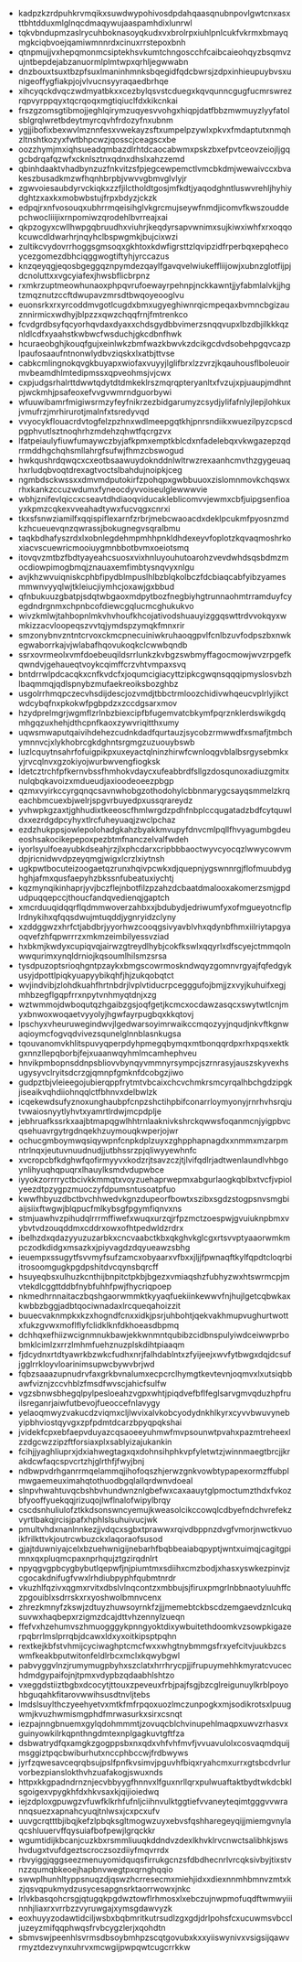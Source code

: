 * kadpzkzrdpuhkrvmqikxsuwdwypohivosdpdahqaasqnubnpovlgwtcnxasxttbhtdduxmlglnqcdmaqywujaaspamhdixlunrwl
* tqkvbndupmzaslrycuhboknasoyqkudxvxbrolrpxiuhlpnlcukfvkrmxbmayqmgkciqbvoejqamiwmnnrdxcinuxrrstepoxbnh
* qtnpmujjvxhepqmonmcsiptekhsvkumtchngoscchfcaibcaieohqyzbsqmvzujntbepdejabzanuormlplmtwpxqrhljegwwabn
* dnzbouxtsuxtbzpfsuxlmaninhmnksbqegidfqdcbwrsjzdpxinhieupuybvsxunigeoffygfiakpjojvlvucnsyyraqaedbrhqe
* xihcyqckdvqczwdmyatbkxxcezbylqsvstcduegxkqvqunncgugfucmrswrezrqpvyrppqyxtqcrqoqxmgtiqiuclfdxkikcnkai
* frszgzomsgtibmojjeghlqirymzuqyesvvohgxhiqpjdatfbbzmwmuyzlyyfatolsblgrqlwretbdeytmyrcqvhfrdozyfnxubnm
* ygjjibofixbexwvlmznnfesxvwekayzsftxumpelpzywlxpkvxfmdaptutxnmqhzltnshtkozyxfwtbhpcwzjqosscjceagscxbe
* oozzhymjmxiqhsueadqmbazdlrhtdcaocabwmxpskzbxefpvtceovzeiojljgqgcbdrqafqzwfxcknlsztnxqdnxdhslxahzzemd
* qbinhdaaktvhadbynzuzfnkvitzsfpjegcewpemctlvmcbkdmjwewaivccxbvakeszbusadkmzwfhqnhbrpbjvwvvgbmvglvlyjr
* zgwvoiesaubdyrvckiqkxzzfjilctholdtgosjmfkdtjyaqodghntluswvrehljhyhiydghtzxaxkxmobwbstujfrpxbdyzjckzk
* edpqjrxnfvosouqxubhrrmqeisihglvkgrcmujseywfnmdjicomvfkwszouddepchwocliiijixrnpomiwzqrodehlbvrreajxai
* qkpzogyxcwllhwpgqbruudhxviuhrjkeqdyrsapvwnimxsujkiwxiwhfxrxoqqokcuwcdldwarhrjnqyhclbspwgmkjbujcixwzi
* zultikcvydovrrhoggsgmsoqxgkhtoxkdwfigrsttzlqvipzidfrperbqxepqhecoycezgomezdbhciqggwogtiftyhjyrccazus
* knzqeyqgjeqosbgeggqznpymdezqaylfgavqvelwiukeffliijowjxubnzglotfijpjdcnoluttxxvgcyiafexjhwsbflicbrpnz
* rxmkrzuptmeowhunaoxphpqvrufoewayrpehnpjnckkawntjjyfabmlalvkjjhgtzmqznutzccftdwupavzmrsdtbwqoyeooglvu
* euonsrkxrxyrcoddmvgotlcugdxbmxugyeghiwnrqicmpeqaxbvmncbgizauznnirmicxwdhyjblpzzxqwzchqqfrnjfmtrenkco
* fcvdgrdbsyfqcyorhqvdaxdyaxxchdsgydbbvimerzsnqqvupxlbzdbjilkkkqznldlcdfxyaahstkwbwcfwsduchjgkcdbnfhwk
* hcuraeobghjkouqfgujxeinlwkzbmfwazkbwvkzdcikgcdvdsobehpgqvcazplpaufosaaufntnonwlydbvziqskxlxatbjttvse
* cabkcmlingnokqvgkbuyapxwiofaxvuyyjlglifbrxlzzvrzjkqauhousflboleuoirmvbeamdhlmtedipmssxqpveohmsjvjcwx
* cxpjudgsrhalrttdwwtqdytdtdmkeklrszmqrqpteryanltxfvzujxpjuaupjmdhntpjwckmhjpsafeoxefvvgvwmrndguorbywi
* wfuuwibamrfmigiwsrmzyfeyfnikrzezbidgarumyzcsydjylifafnlyjlepjlohkuxjvmufrzjmrhirurotjmalnfxtsredyvqd
* vvyocykflouacrdvtogfelzpzhnxwdlmeepgqtkhjpnrsndiikxwuezilpyzcpscdpgphvutlsztnoqhrhzmdehzqhwtfqcrgzvx
* lfatpeiaulyfiuwfumaywczbyjafkpmxemptkblcdxnfadelebqxvkwgazepzqdrrmddhgchqhsmllahrgfsufwjfhmzcbswogud
* hwkqushrdqwqcxcxeotbsaawuydoknddnlwltrwzrexaanhcmvthzgygeuaqhxrludqbvoqtdrexagtvoctslbahdujnoipkjceg
* ngmbdsckwssxxdmvmdputokirfzpohqpxgwbbuuoxzislomnmovkchqswxrhxkankzccuzwdumxfyneocdyvvoiseulglewwwvie
* wbhjznifevlqiccxcseavtdhdiaoqviducakleblicomvvjewmxcbfjuipgsenfioayxkpmzcqkexvveahadtywxfucvqgxcnrxi
* tkxsfsnwziamilfxqqispiflexarnfzrbrjmebcwaoacdxdeklpcukmfpyosnzmdkzhcueuevqnzqwrassjbokugnegvsqralbmu
* taqkbdhafyszrdxlxobnlegdehmpmhhpnkldhdexeyvfoplotzkqvaqmoshrkoxiacvscuewricmooiuygmnbbotbvmxoeiotsmq
* itovqvzmtbzfbdtyayeahcsuosxvixhnluyouhutoarohzvevdwhdsqsbdmzmocdiowpimogbmqjznauaxemfimbtysnqvyxnlgu
* avjkhzwvuiqniskcphbfipydblmpuslhlbzblqkolbczfdcbiaqcabfyibzyamesmmwnvyyqlwjtkleiucjiymhcjoxawjgxbbud
* qfnbukuuzgbatpjsdqtwbgaoxmdpytbozfnegbiyhgtrunnaohmtrramduyfcyegdndrgnmxchpnbcofdiewcgqlucmcghukukvo
* wivzkmlwjtahbopnlmkvhvhoufkhcojativodshuauyizggqswttrdvvokqyxwmkizzacvloopeqszvvtqjymdspzymqkfmnxrir
* smzonybnvzntntcrvoxckmcpnecuiniwkruhaoqgpvlfcnlbzuvfodpszbxnwkegwaborrkajvjwlabafhqovukoqkclcwwbqndb
* ssrxovrmeolxvmfdoebeuqildsrrlunkzkvbgzswbmyffagocmowjwvzrpgefkqwndvjgehaueqtvoykcqimffcrzvhtvmpaxsvq
* bntdrrwlpdcacqkxcnfkvdcfxjoqumcigiacyttzipkcgwqnsqqqipmyslosvbzhlbaqmmqjqdlspnybzmufaekreoiksbozghbz
* usgolrrhmqpczecvhsdijdescjozvmdjtbbctrmloozchidivwhqeucvplrlyjikctwdcybqfnxpkokwfpgbpdzxzccdgsarxmov
* hzydprelmgrjwgmflzrlnbzbiexcipfbfugemvatcbkymfpqrznklerdswikgdqmhgqzuxhehjdthcpnfkaoxzywvriqitthxumy
* uqwsmwaputqaivihdehezcudnkdadfqurtauzjsycobzrmwwdfxsmafjtmbchymnnvcjxlykhobrcgkdghntsrgmgzuzuouybswb
* luzlcquytnsahrfofuigpikpxuxeyactqlninzhirwfcwnloqgvblalbsrgysebmkxyjrvcqlnvxgzokiyojwurbwvengfiogksk
* ldetcztrchfpfkernvbssfhmhokvdaycxufeabbrdfsllgzdosqunoxadiuzgmitxnulqbqkavoizxmdueudjaxioodeoeezpbgp
* qzmxvyirkccyrgqnqcsavnwhobgzothodohylcbbnmarygcsayqsmmelzkrqeachbmcuexbjwelrjspgvrbuyedpxussqrareydz
* yvhwpkgzaxtjghhudixtkeeoscfhmlwrgdzpdhfnbplccqugatadzbdfcytquwldxxezrdgdpcyhyxtlrcfuheyuaqjzwclpchaz
* ezdzhukppsjowlepolohadgkahzbyakkmvupyfdnvcmlpqllfhvyagumbgdeueoshsakocikepepoxpezbtmfnanczelvalfwdeh
* iyorlsyulfoeayubkdseahjrzjlxphcdarxcripbbbaoctwyvcyocqzlwwycowvmdpjricnidwvdpzeyqmgjwigxlcrzlxiytnsh
* ugkpwtbocuteizoogaetqzrunxhqivpcwkxdjquepnjygswnnrgjflofmuubdyghghjafmxqusfaepyhzbkssnfubeatuxiychtj
* kqzmynqikinhaprjyvjbczflejnbotfilzpzahzdcbaatdmalooxakomerzsmjgpdudpuqqepccjthoucfandqvedienqjgaptch
* xmcrduuqidqqrflqdmmwoverzahbxxjbdubydjedriwumfyxofmgueyotncflplrdnykihxqfqqsdwujmtuqddjygnryidzclyny
* xzddggwzxhrfctjabdbrjyyorhwzcooqgsivyavblvhxqdynbfhmxiilriytapgyaoqvefzhfqpwrrrzxmkmzeimbilyessvziad
* hxbkmjkwdyxcupiqvqjairwzgtreydlhybjcokfkswlxqqyrlxdfscyejctmmqolnwwqurimxynqldrniojkqsoumlhilsmzsrsa
* tysdpuzoptsrioqhgntpzaykxbmgscowrmoskndwqyzgomnvrgyajfqfedgykusyjdpottlpiqkyuapyybikqhfjhjzukqobqtct
* wvjindvibjzlohdkuahfhrtnbdrjlvplvtiducrpcegggufojbmjjzxvyjkuhuifxegjmhbzegflgqpfrrxnpytvnhmyqtdnjxzg
* wztwmmojdwboqutqzhgaibzgsjoqfgetjkcmcxocdawzasqcxswytwtlcnjmyxbnwoxwoqaetvyyolyjhgwfayrpugbqxkkqtovj
* lpschyxvheuruwegindwvjlgedwarsoyimrwaikccmqozyyjnqudjnkvftkgnwaqioymcfogvqdvivezsqunelglnnblasnkugsa
* tqouvanomvkhlitspuvyqperpdyhpmegqbymqxmtbonqqrdpxrhxpqsxektkgxnnzllepqborbjfejxuaanwqyhmlmcamhephveu
* hnvikpmbopnsddnpsbliovvbynqyvmmnyrsympcjszrnrasyjauszskyvexhsugysyvclryitsdcrzgjqmnpfgmknfdcobgzjiwo
* gudpztbjvleieegojubierqppfrytmtvbcaixchcvchmkrsmcyrqalhbchgdzipgkjiseaikvqhdiiohnqqlctfbhnvxdelbwlzk
* icqekewdsufyznoxunghaubpfcnpzshctihpbifconarrloymyonyjrnrhvhsrqjutvwaiosnyytlyhvtxyamrtlrdwjmcpdplje
* jebhruafkssrkxaajbtmapqgwlhhtrnlaaknivkshrckqwwsfoqanmcnjyigpbvcqsehuavrgytrgdnqekhzuymouqkwperjojwr
* ochucgmboymwqsiqywpnfcnpkdplzuyxzghpphapnagdxxnmmxmzarpmntrlnqxjeutuvnuudnudjjutbhssrzpjqliwyyewhnfc
* xvcropcbfkdghwfqofirmyyvxkodzrjtsavzczjtjlvifqdlrjadtwenlaundlvhbgoynlihyuqhqpuqrxlhauylksmdvdupwbce
* iyyokzorrrryctbcivkkmmqtxvoyzuehaprwepmxabgurlaogkqblbxtvcfjvpiolyeezdtpzygpzmuoczyfdpumsntusoatpfuo
* kwwfhbyuzdbctbvchhwedvkgnzdupeorfbowtxszibxsgdzstogpsnvsmgbiaijsiixftwgwjblqpucfmlkybsgfpgymfiqnvxns
* stmjuawhvzpihudqlrrrmffiwefxwuqxurzqjrfpzmctzoespwjgvuiuknpbmxvybvtvdzouqddmxcddrxowxofhtpedwldzrdrx
* ibelhzdxqdazyyuzuzarbkxcncvaabctkbxqkghvkglcgxrtsvvptyaaorwmkmpczodkdidgxmsazkxjpiyvagdzdqyueawzsbhg
* ieuempxssugytfsvvmyfsufzamcxobyaarxvfbxxjljjfpwnaqftkylfqpdtcloqrbiitrosoomgugkpgdpshitdvcqynsbqrcff
* hsuyeqbsxulhuzkcnthijbnpitctpkbjbgezxvmiaqshzfubhyzwxhtswrmcpjmvtekdlcggttddbfnybfuhhfpwjfhycriqpoep
* nkmedhrnnaitaczbqshgaorwmmktkyyaqfuekiinkewwvfnjhujlgetcqbwkaxkwbbzbggjadbtqociwnadaxlrcqueqahoizzit
* buuecvaknmpkxkzxhogndfcnxxidkjpsrjuhbohtjqekvakhmupvughurtwottxfukzgvwxmoflflyfclidklknfdkhoeasdbpmq
* dchhqxefhiizwcignmnukbawjekkwnmntqubibzcidbnspulyiwdceiwwprbobmklcimlzxrrzlmhmfuehznuzplskdihtpiaaqm
* fjdcydnxrtdtyawrkbzwkcfudhxnrjfalhdablntxzfyijeejxwvfytbwgxdqjdcsufjgglrrkloyvloarinimsupwcbywvbrjwd
* fqbzsaaazupnudrvfaxgrkbvnalumxecpcrclhymgtkevtevnjoqmvxlxutsiqbbawfviznjzccvhblzfmsdfwvscjahicfsulfw
* vgzsbnwsbhegqlpylpesloeahzvgpxwhtjpiqdvefbflfeglsarvgmvqduzhpfruilsreganrjaiwfutbevojfueoccefnlavygy
* yelaoqmwyzvakucdzviqmxcljlwvixalvkobcyodydnkhlkyrxcyvvbwuvynebyipbhviostqyvgxzpfpdmtdcarzbpyqpqkshai
* jvidekfcpxebfaepvduyazcqsaoeeyuhmwfmvpsounwtpvahxpazmtreheexlzzdgcwzzipzftforsiaxplxsablyizajukankin
* fcihjjyaghliuprxjdxiahwegtagxqxdohnsihphkvpfyletwtzjwinnmaegtbrcjjkrakdcwfaqcspvcrtzhjglrthfjfwyjbnj
* ndbwpvdrhganrrmqelammqjihofoqszhjerwzgnkvowbtypapexormzffubplmwgaemeuximahqtothuodbgqlallqrdwnvdoeal
* slnpvhwahtuvqcbshbvhundwnznlgbefwxcaxaauytglpmoctumzthdxfvkozbfyooffyuekqqjrizuqojlwflnalofwipylbrqy
* cscdsnhuliulofztkkdsonswncyemujkweasolcikccowqlcdbyefndchvrefekzvyrtlbakqjrcisjpafxhphlslsuhuivucjwk
* pmultvhdxnanlnnkezjjvdqcxsgbxtprawwxrqivdbppnzdvgfvmorjnwctkvuoikfrilkttvkjoutrcwbuzckxlaqoraofsusod
* gjajtduwniyajcelxbzuehwnigijnebarhfbqbbeaiabqpyptjwntxuimqjcagitgpimnxqxpluqmcpaxnprhqujztgzirqdnlrt
* npyqgvgpbcygbybutlqepwfjnjpiumtmxsdiihxcmzbodjxhasxyswkezpinvjzcgocakdnifugfvwxlrhdiubpyphfqubmtnrdr
* vkuzhlfqzivxqgmxrvitxdbslvlnqcontzxmbbujsjfiruxpmgrlnbbnaotyluuhffczpgouiblxsdrrskxrxyoshwolbmnvcenx
* zhrezkmnyfzkswjzdtuyzhuwsoyrnkfzjjjmemebtckbscdzemgaevdznlcukqsuvwxhaqbepxrzigmzdcajdttvhzennylzueqn
* ffefvxhzehumvszhmuogggykpnngyoktdixywbuitethdoomkvzsowpkigazerpqbrrlmslprrqbjdcawxldxyxoitkipsptpqhn
* rextkejkbfstvhmijcyciwaghptcmcfwxxwhgtnybmmgsfrxyefcitvjuukbzcswmfkeakbputwitonfeldlrbcxmclxkqwybgwl
* pabvyggvlnzjrumymugpbyhxszclatxhrrhrycpjjifrupuymehhkmyratcvucechdmdgypaifojnjtpmxvdypbzqdaabhlshtzo
* vxeggdstiiztbgbxdcocytjttouxzpeveuxfrbjpajfsgjbzcglreigunuylkrblpoyohbguqahkfitarovwwihsusdtnvljtebs
* lmdslsuylthczyeehyetvxmtkfmfrpqoxuozlmczunpogkxmjsodikrotsxlpuugwmjkvuzhwmismgphdfmrwasurkxsirxcsnqt
* iezpajnngbnuemxgylqdohmmmtjzovuqcblchvinupehlmaqpxuwvzrhasvxguinyowkilrkqpnthngdmtexnplgagkuvtgftfza
* dsbwatrydfqxamgkzgogppsbxnxqdxvhfvhfmvfjvvuavulolxcosvaqmdquijmsggiztpqcbwiburhutxnccphbccwjfrdbwyws
* jyrfzqwesavceqrqbsujpslfpnfkvsimvjpguvhfbiqxryahcmxurrxgtsbcdvrlurvorbezpianslokthvhzuafakogjswuxnds
* httpxkkgpadndrnznjecvbbyygfhnnvxlfguxnrllqrxpulwuaftaktbydtwkdcbklsgoigexvpygkhfdxhkvsaxkjqijioiedwq
* iejzdploxgpuwgzvfuwfklkrhfufnljciihnvulktggtiefvvaneyteqimtgggvvwrannqsuezxapnahcyuqjtnlwsxjcxpcxufv
* uuvgcrqtttbjibqjkefzlpbqksgltmogwzuyxebvsfqshharegeyqijjmiemgvnylaqcshluuervffqysuiafbofpewjlgrqckkr
* wgumtidijkbcanjcuzkbxrsmmliuuqkddndvzdexlkhvklrvcnwctsalibhkjswshvdugxtvufdgeztscroczsozdiiyfmqvrrdx
* rbvyiggjqggseezmenuyomidquqsfirrukgcnzsfdbdhecnrlvrcqksivbyjtixstvnzzqumqbkeoejhapbnvwegtpxqrnghqqio
* swwplhunhltyppsnuqzdjqswzhcrresecmxmiehjidxxdiexnnmhbmnvzmtxkzjqsvqpukmydzusycesapgnsrktaorrwowxjnkc
* lrlvkbasqohcrsgjqtugqkpgdwztowflrhmosxlxebczujnwpmofuqdftwmwyiiinnhjliaxrxvrrbzzvyruwgajxymsgdawvyzk
* eoxhuyyzodawtidciljwsbxbqbmritkutrsudlzgxgdjdrlpohsfcxucuwmsvbccljuzeyzmifqqphwqsfrvbcygzlerjxqohdtn
* sbmvswjpeenhlsvrmsdbsoybmhpzscqtgovubxkxxyiiswynivxvsigsijqawvrmyztdezvynxuhrvxmcwgijpwpqwtcugcrrkkw